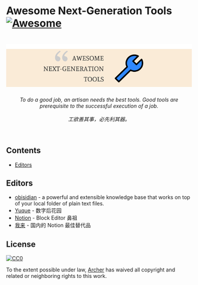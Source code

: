 # Awesome Next-Generation Tools [![Awesome](https://cdn.rawgit.com/sindresorhus/awesome/d7305f38d29fed78fa85652e3a63e154dd8e8829/media/badge.svg)](https://github.com/sindresorhus/awesome)

<h1 align="center">
  <img src="media/logo.png" alt="cf">
</h1>

<p align="center">
<em>To do a good job, an artisan needs the best tools. Good tools are prerequisite to the successful execution of a job.</em>
<br>
<br>
<em>工欲善其事，必先利其器。</em>
<br>
<br>
<br>
</p>

## Contents

- [Editors](#Editors)

## Editors

- [obisidian](https://obsidian.md) - a powerful and extensible knowledge base that works on top of your local folder of plain text files.
- [Yuque](https://www.yuque.com) - 数字后花园
- [Notion](https://www.notion.so) - Block Editor 鼻祖
- [我来](https://wolai.com) - 国内的 Notion 最佳替代品

## License

[![CC0](http://mirrors.creativecommons.org/presskit/buttons/88x31/svg/cc-zero.svg)](https://creativecommons.org/publicdomain/zero/1.0/)

To the extent possible under law, [Archer](https://xiaoa.name) has waived all copyright and related or neighboring rights to this work.
